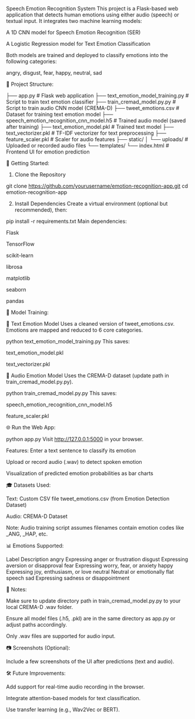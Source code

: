 Speech Emotion Recognition System
This project is a Flask-based web application that detects human emotions using either audio (speech) or textual input. It integrates two machine learning models:

A 1D CNN model for Speech Emotion Recognition (SER)

A Logistic Regression model for Text Emotion Classification

Both models are trained and deployed to classify emotions into the following categories:

angry, disgust, fear, happy, neutral, sad

📁 Project Structure:

├── app.py                          # Flask web application
├── text_emotion_model_training.py # Script to train text emotion classifier
├── train_cremad_model.py.py       # Script to train audio CNN model (CREMA-D)
├── tweet_emotions.csv             # Dataset for training text emotion model
├── speech_emotion_recognition_cnn_model.h5  # Trained audio model (saved after training)
├── text_emotion_model.pkl         # Trained text model
├── text_vectorizer.pkl            # TF-IDF vectorizer for text preprocessing
├── feature_scaler.pkl             # Scaler for audio features
├── static/
│   └── uploads/                   # Uploaded or recorded audio files
└── templates/
    └── index.html                 # Frontend UI for emotion prediction
    
🚀 Getting Started:

1. Clone the Repository

git clone https://github.com/yourusername/emotion-recognition-app.git
cd emotion-recognition-app

2. Install Dependencies
Create a virtual environment (optional but recommended), then:

pip install -r requirements.txt
Main dependencies:

Flask

TensorFlow

scikit-learn

librosa

matplotlib

seaborn

pandas

🧠 Model Training:

🔹 Text Emotion Model
Uses a cleaned version of tweet_emotions.csv. Emotions are mapped and reduced to 6 core categories.

python text_emotion_model_training.py
This saves:

text_emotion_model.pkl

text_vectorizer.pkl

🔹 Audio Emotion Model
Uses the CREMA-D dataset (update path in train_cremad_model.py.py).

python train_cremad_model.py.py
This saves:

speech_emotion_recognition_cnn_model.h5

feature_scaler.pkl

🌐 Run the Web App:

python app.py
Visit http://127.0.0.1:5000 in your browser.

Features:
Enter a text sentence to classify its emotion

Upload or record audio (.wav) to detect spoken emotion

Visualization of predicted emotion probabilities as bar charts

🎓 Datasets Used:

Text: Custom CSV file tweet_emotions.csv (from Emotion Detection Dataset)

Audio: CREMA-D Dataset

Note: Audio training script assumes filenames contain emotion codes like _ANG, _HAP, etc.

📊 Emotions Supported:

Label	Description
angry	Expressing anger or frustration
disgust	Expressing aversion or disapproval
fear	Expressing worry, fear, or anxiety
happy	Expressing joy, enthusiasm, or love
neutral	Neutral or emotionally flat speech
sad	Expressing sadness or disappointment

📌 Notes:

Make sure to update directory path in train_cremad_model.py.py to your local CREMA-D .wav folder.

Ensure all model files (.h5, .pkl) are in the same directory as app.py or adjust paths accordingly.

Only .wav files are supported for audio input.

📷 Screenshots (Optional):

Include a few screenshots of the UI after predictions (text and audio).

🛠 Future Improvements:

Add support for real-time audio recording in the browser.

Integrate attention-based models for text classification.

Use transfer learning (e.g., Wav2Vec or BERT).
